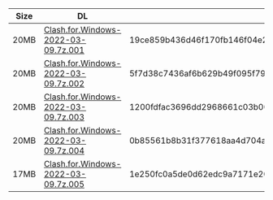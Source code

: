 |    Size   |     DL  | sha512sum |
|  ---  |  ---  |  ---  |
| 20MB | [Clash.for.Windows-2022-03-09.7z.001](https://cdn.jsdelivr.net/gh/appleians/cfw_m1@main/Clash.for.Windows-2022-03-09.7z.001) | 19ce859b436d46f170fb146f04e2c778dd226e71534382ed4ba20285e1fd0478800a9365b7a8a7a5ee0e70a1c4eceb8be0c790783392a4515417874227b0bd48 |
| 20MB | [Clash.for.Windows-2022-03-09.7z.002](https://cdn.jsdelivr.net/gh/appleians/cfw_m1@main/Clash.for.Windows-2022-03-09.7z.002) | 5f7d38c7436af6b629b49f095f79211065a22c311062d26cbbae2e8293dad718b8e6544d5d2e43279ed9c61552a663966bea5f467fc88c11f5b17e9a46a7791f |
| 20MB | [Clash.for.Windows-2022-03-09.7z.003](https://cdn.jsdelivr.net/gh/appleians/cfw_m1@main/Clash.for.Windows-2022-03-09.7z.003) | 1200fdfac3696dd2968661c03b008d391efb0d6f2f734a764b27f8f276636855d6ab92589a37bc5d068e0420c98c00cc42ae88f1ad6f50b20143f9c59ae6f2c4 |
| 20MB | [Clash.for.Windows-2022-03-09.7z.004](https://cdn.jsdelivr.net/gh/appleians/cfw_m1@main/Clash.for.Windows-2022-03-09.7z.004) | 0b85561b8b31f377618aa4d704aba06d3218621a55dc2b937e8654e497beb885e41ff57b31396b129595b16782378529e41b0b8d5da96187ec210a0e6291be6b |
| 17MB | [Clash.for.Windows-2022-03-09.7z.005](https://cdn.jsdelivr.net/gh/appleians/cfw_m1@main/Clash.for.Windows-2022-03-09.7z.005) | 1e250fc0a5de0d62edc9a7171e200bbbbe6922e868c085f441f5eef87a73896f4f433c67cb6e6595569f4238037e94a3b76dc6f721d7fcb4f3f547f7c4d004b4 |
